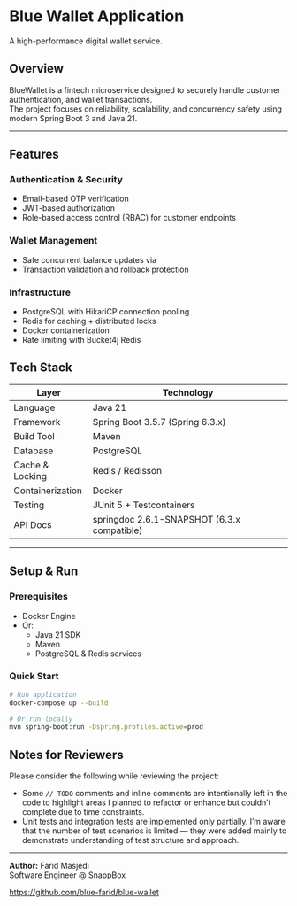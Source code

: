 # Blue Wallet Application
A high-performance digital wallet service.

## Overview
BlueWallet is a fintech microservice designed to securely handle customer authentication, and wallet transactions.  
The project focuses on reliability, scalability, and concurrency safety using modern Spring Boot 3 and Java 21.

---

## Features

### Authentication & Security
- Email-based OTP verification
- JWT-based authorization
- Role-based access control (RBAC) for customer endpoints

### Wallet Management
- Safe concurrent balance updates via
- Transaction validation and rollback protection

### Infrastructure
- PostgreSQL with HikariCP connection pooling
- Redis for caching + distributed locks
- Docker containerization
- Rate limiting with Bucket4j Redis

## Tech Stack
| Layer | Technology |
|-------|-------------|
| Language | Java 21 |
| Framework | Spring Boot 3.5.7 (Spring 6.3.x) |
| Build Tool | Maven |
| Database | PostgreSQL |
| Cache & Locking | Redis / Redisson |
| Containerization | Docker |
| Testing | JUnit 5 + Testcontainers |
| API Docs | springdoc 2.6.1-SNAPSHOT (6.3.x compatible) |

---

## Setup & Run

### Prerequisites
- Docker Engine
- Or:
  - Java 21 SDK
  - Maven
  - PostgreSQL & Redis services

### Quick Start
```bash
# Run application
docker-compose up --build

# Or run locally
mvn spring-boot:run -Dspring.profiles.active=prod
```

## Notes for Reviewers

Please consider the following while reviewing the project:

- Some `// TODO` comments and inline comments are intentionally left in the code to highlight areas I planned to refactor or enhance but couldn’t complete due to time constraints.  
- Unit tests and integration tests are implemented only partially. I’m aware that the number of test scenarios is limited — they were added mainly to demonstrate understanding of test structure and approach.
---

**Author:** Farid Masjedi  
Software Engineer @ SnappBox

https://github.com/blue-farid/blue-wallet